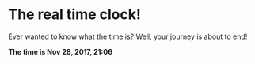 # The real time clock!

Ever wanted to know what the time is? Well, your journey is about to end!

**The time is Nov 28, 2017, 21:06**